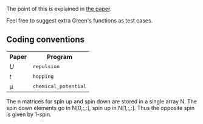 The point of this is explained in [the paper](http://arxiv.org/abs/quant-ph/0404052).

Feel free to suggest extra Green's functions as test cases.

Coding conventions
------------------

<table>
<tr><th>Paper<th>Program
<tr><td><i>U</i><td><tt>repulsion
<tr><td><i>t</i><td><tt>hopping
<tr><td>μ<td><tt>chemical_potential
</table>


The n matrices for spin up and spin down are stored in a single array N.  The spin down elements go in N[0,:,:], spin up in N[1,:,:].  Thus the opposite spin is given by 1-spin.